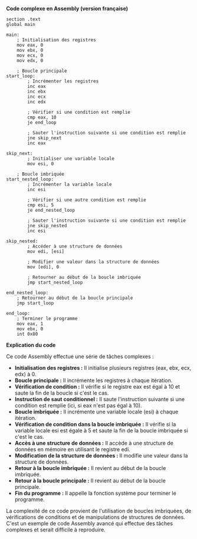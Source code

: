**Code complexe en Assembly (version française)**

```assembly
section .text
global main

main:
    ; Initialisation des registres
    mov eax, 0
    mov ebx, 0
    mov ecx, 0
    mov edx, 0

    ; Boucle principale
start_loop:
        ; Incrémenter les registres
        inc eax
        inc ebx
        inc ecx
        inc edx

        ; Vérifier si une condition est remplie
        cmp eax, 10
        je end_loop

        ; Sauter l'instruction suivante si une condition est remplie
        jne skip_next
        inc eax

skip_next:
        ; Initialiser une variable locale
        mov esi, 0

    ; Boucle imbriquée
start_nested_loop:
        ; Incrémenter la variable locale
        inc esi

        ; Vérifier si une autre condition est remplie
        cmp esi, 5
        je end_nested_loop

        ; Sauter l'instruction suivante si une condition est remplie
        jne skip_nested
        inc esi

skip_nested:
        ; Accéder à une structure de données
        mov edi, [esi]

        ; Modifier une valeur dans la structure de données
        mov [edi], 0

        ; Retourner au début de la boucle imbriquée
        jmp start_nested_loop

end_nested_loop:
    ; Retourner au début de la boucle principale
    jmp start_loop

end_loop:
    ; Terminer le programme
    mov eax, 1
    mov ebx, 0
    int 0x80
```

**Explication du code**

Ce code Assembly effectue une série de tâches complexes :

* **Initialisation des registres :** Il initialise plusieurs registres (eax, ebx, ecx, edx) à 0.
* **Boucle principale :** Il incrémente les registres à chaque itération.
* **Vérification de condition :** Il vérifie si le registre eax est égal à 10 et saute la fin de la boucle si c'est le cas.
* **Instruction de saut conditionnel :** Il saute l'instruction suivante si une condition est remplie (ici, si eax n'est pas égal à 10).
* **Boucle imbriquée :** Il incrémente une variable locale (esi) à chaque itération.
* **Vérification de condition dans la boucle imbriquée :** Il vérifie si la variable locale esi est égale à 5 et saute la fin de la boucle imbriquée si c'est le cas.
* **Accès à une structure de données :** Il accède à une structure de données en mémoire en utilisant le registre edi.
* **Modification de la structure de données :** Il modifie une valeur dans la structure de données.
* **Retour à la boucle imbriquée :** Il revient au début de la boucle imbriquée.
* **Retour à la boucle principale :** Il revient au début de la boucle principale.
* **Fin du programme :** Il appelle la fonction système pour terminer le programme.

La complexité de ce code provient de l'utilisation de boucles imbriquées, de vérifications de conditions et de manipulations de structures de données. C'est un exemple de code Assembly avancé qui effectue des tâches complexes et serait difficile à reproduire.
